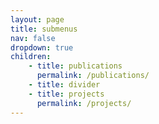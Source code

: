 ```yaml
---
layout: page
title: submenus
nav: false 
dropdown: true
children: 
    - title: publications
      permalink: /publications/
    - title: divider
    - title: projects
      permalink: /projects/
---
```

